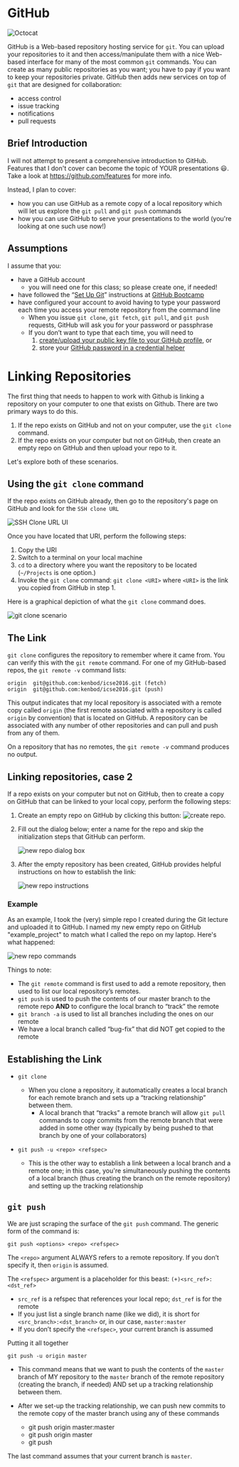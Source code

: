# GitHub

![Octocat](https://github.com/kenbod/markdown_github_01/blob/master/resources/Octocat.png "GitHub's Mascot")

GitHub is a Web-based repository hosting service for `git`. You can upload your repositories to it and then
access/manipulate them with a nice Web-based interface for many of the most common `git` commands. You
can create as many public repositories as you want; you have to pay if you want to keep your repositories private.
GitHub then adds new services on top of `git` that are designed for collaboration:

* access control
* issue tracking
* notifications
* pull requests

## Brief Introduction

I will not attempt to present a comprehensive introduction to GitHub. Features that I don't cover can become the topic of YOUR presentations :smiley:. Take a look at <https://github.com/features> for more info.

Instead, I plan to cover:

* how you can use GitHub as a remote copy of a local repository which will let us explore the `git pull` and `git push` commands
* how you can use GitHub to serve your presentations to the world (you're looking at one such use now!)

## Assumptions

I assume that you:

* have a GitHub account
    * you will need one for this class; so please create one, if needed!
* have followed the <q>[Set Up Git](https://help.github.com/articles/set-up-git/)</q> instructions at [GitHub Bootcamp](https://help.github.com/categories/bootcamp/)
* have configured your account to avoid having to type your password each time you access your remote repository from the command line
    * When you issue `git clone`, `git fetch`, `git pull`, and `git push` requests, GitHub will ask you for your password or passphrase
    * If you don’t want to type that each time, you will need to
        1. [create/upload your public key file to your GitHub profile](https://help.github.com/articles/generating-ssh-keys/), or
        2. store your [GitHub password in a credential helper](https://help.github.com/articles/caching-your-github-password-in-git/)

# Linking Repositories

The first thing that needs to happen to work with Github is linking a repository on your computer to one that exists on Github. There are two primary ways to do this.

1. If the repo exists on GitHub and not on your computer, use the `git clone` command.
2. If the repo exists on your computer but not on GitHub, then create an empty repo on GitHub and then upload your repo to it.

Let's explore both of these scenarios.

## Using the `git clone` command

If the repo exists on GitHub already, then go to the repository's page on GitHub and look for the `SSH clone URL`

![SSH Clone URL UI](https://github.com/kenbod/markdown_github_01/blob/master/resources/GitCloneURI.png "URI for git clone")

Once you have located that URI, perform the following steps:

1. Copy the URI
2. Switch to a terminal on your local machine
3. `cd` to a directory where you want the repository to be located (`~/Projects` is one option.)
4. Invoke the `git clone` command: `git clone <URI>` where `<URI>` is the link you copied from GitHub in step 1.

Here is a graphical depiction of what the `git clone` command does.

![git clone scenario](https://github.com/kenbod/markdown_github_01/blob/master/resources/GitCloneScenario.png)

## The Link

`git clone` configures the repository to remember where it came from. You can verify this with the `git remote` command. For one of my GitHub-based repos, the `git remote -v` command lists:

```
origin	git@github.com:kenbod/icse2016.git (fetch)
origin	git@github.com:kenbod/icse2016.git (push)
```

This output indicates that my local repository is associated with a remote copy called `origin` (the first remote associated with a repository is called `origin` by convention) that is located on GitHub. A repository can be associated with any number of other repositories and can pull and push from any of them.

On a repository that has no remotes, the `git remote -v` command produces no output.

## Linking repositories, case 2

If a repo exists on your computer but not on GitHub, then to create a copy on GitHub that can be linked to your local copy, perform the following steps:

1. Create an empty repo on GitHub by clicking this button: ![create repo](https://github.com/kenbod/markdown_github_01/blob/master/resources/NewRepo.png).
2. Fill out the dialog below; enter a name for the repo and skip the initialization steps that GitHub can perform.

    ![new repo dialog box](https://github.com/kenbod/markdown_github_01/blob/master/resources/NewRepoDialog.png)
    
3. After the empty repository has been created, GitHub provides helpful instructions on how to establish the link:

    ![new repo instructions](https://github.com/kenbod/markdown_github_01/blob/master/resources/LinkRepos.png)

### Example

As an example, I took the (very) simple repo I created during the Git lecture and uploaded it to GitHub. I named my new empty repo on GitHub "example_project" to match what I called the repo on my laptop. Here's what happened:

![new repo commands](https://github.com/kenbod/markdown_github_01/blob/master/resources/LinkingARepo.png)

Things to note:

* The `git remote` command is first used to add a remote repository, then used to list our local repository’s remotes.
* `git push` is used to push the contents of our master branch to the remote repo **AND** to configure the local branch to <q>track</q> the remote
* `git branch -a` is used to list all branches including the ones on our remote
* We have a local branch called “bug-fix” that did NOT get copied to the remote

## Establishing the Link

* `git clone`

    * When you clone a repository, it automatically creates a local branch for each remote branch and sets up a <q>tracking relationship</q> between them.
        * A local branch that <q>tracks</q> a remote branch will allow `git pull` commands to copy commits from the remote branch that were added in some other way (typically by being pushed to that branch by one of your collaborators)

* `git push -u <repo> <refspec>`
    * This is the other way to establish a link between a local branch and a remote one; in this case, you're
    simultaneously pushing the contents of a local branch (thus creating the branch on the remote repository) and
    setting up the tracking relationship

## `git push`

We are just scraping the surface of the `git push` command. The generic form of the command is:

    git push <options> <repo> <refspec>

The `<repo>` argument ALWAYS refers to a remote repository. If you don’t specify it, then `origin` is assumed.

The `<refspec>` argument is a placeholder for this beast: `(+)<src_ref>:<dst_ref>`

* `src_ref` is a refspec that references your local repo; `dst_ref` is for the remote
* If you just list a single branch name (like we did), it is short for `<src_branch>:<dst_branch>` or,
in our case, `master:master`
* If you don’t specify the `<refspec>`, your current branch is assumed

Putting it all together

    git push -u origin master

* This command means that we want to push the contents of the `master` branch of MY repository to the `master` branch of the remote repository (creating the branch, if needed) AND set up a tracking relationship between them.
* After we set-up the tracking relationship, we can push new commits to the remote copy of the master branch using any of these commands

    * git push origin master:master
    * git push origin master
    * git push

The last command assumes that your current branch is `master`.


